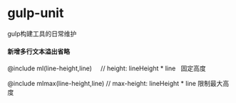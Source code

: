 # gulp-unit
gulp构建工具的日常维护
#### 新增多行文本溢出省略
@include ml(line-height,line)     // height: lineHeight * line   固定高度  

@include mlmax(line-height,line)  // max-height: lineHeight * line  限制最大高度
